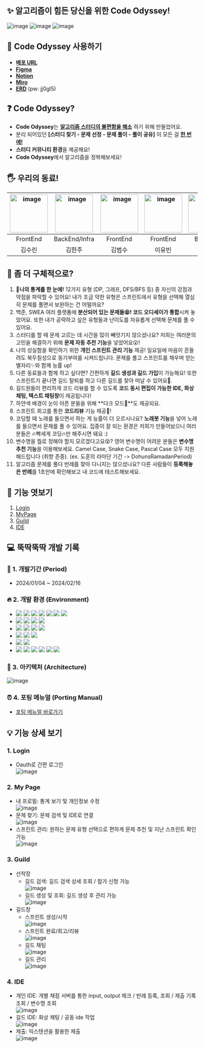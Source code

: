
## ✨ 알고리즘이 힘든 당신을 위한 Code Odyssey!

![image](https://www.notion.so/image/https%3A%2F%2Fprod-files-secure.s3.us-west-2.amazonaws.com%2Fe6fd84f3-cb0e-4f1a-bcec-6c3f1dca37c6%2F9798aa8f-502e-4418-8243-a66c2caf2213%2F%25EC%25BD%2594%25EB%2593%259C_%25EC%2598%25A4%25EB%2594%2594%25EC%2584%25B8%25EC%259D%25B4_%25EC%25A4%2591%25EA%25B0%2584%25EB%25B0%259C%25ED%2591%259C.png?table=block&id=029f431e-a962-4e58-8209-eb48f3a96d7e&spaceId=e6fd84f3-cb0e-4f1a-bcec-6c3f1dca37c6&width=2000&userId=c24c7b7b-c4c6-41c1-8fb1-5e91dc0baad4&cache=v2)
![image](https://www.notion.so/image/https%3A%2F%2Fprod-files-secure.s3.us-west-2.amazonaws.com%2Fe6fd84f3-cb0e-4f1a-bcec-6c3f1dca37c6%2F885a8a9a-6d61-48f6-8ce6-16acf9891fc7%2FUntitled.png?table=block&id=a2eec58c-43bb-4158-8c22-d6f79c4539f6&spaceId=e6fd84f3-cb0e-4f1a-bcec-6c3f1dca37c6&width=2000&userId=c24c7b7b-c4c6-41c1-8fb1-5e91dc0baad4&cache=v2)
![image](https://www.notion.so/image/https%3A%2F%2Fprod-files-secure.s3.us-west-2.amazonaws.com%2Fe6fd84f3-cb0e-4f1a-bcec-6c3f1dca37c6%2Fc071a070-3283-41e9-a21c-469e12adecef%2FUntitled.png?table=block&id=06c8cc6a-86ad-4dea-83a6-35577192d1f0&spaceId=e6fd84f3-cb0e-4f1a-bcec-6c3f1dca37c6&width=2000&userId=c24c7b7b-c4c6-41c1-8fb1-5e91dc0baad4&cache=v2)

## 🌙 Code Odyssey 사용하기

- [**배포 URL**](https://code-odyssey.site)
- [**Figma**](https://www.figma.com/file/gJTep9xJ6uxj917nVChNYN/Code-Odyssey?type=design&node-id=887-10799&mode=design&t=0hpjIXHhOmR3zUKm-0)
- [**Notion**](https://uhyeon19.notion.site/Code-Odyssey-176a90bb75564a2980c44128225a21f8?pvs=4)
- [**Miro**](https://miro.com/welcomeonboard/OVlkbWlxVm5jOFFVVmFPVmFzQTJHNXVxUmw0dmZaam5UYnp5MFl2SmJkTEpucTV4c084ZjFBNUpJanlsalEwTXwzNDU4NzY0NTYxNzcxNzYzMTE0fDI=?share_link_id=338933870121)
- [**ERD**](https://aquerytool.com/aquerymain/index/?rurl=bb21a37d-a7a5-4e28-bafb-0ede78d3e284&) (pw: jj0gl5)

## ❓ Code Odyssey?

- **Code Odyssey**는 **<u>알고리즘 스터디의 불편함을 해소</u>** 하기 위해 만들었어요.
- 분리 되어있던 **[스터디 찾기 - 문제 선정 - 문제 풀이 - 풀이 공유]** 이 모든 걸 **<u>한 번에!</u>**
- **스터디 커뮤니티 환경**을 제공해요!
- **Code Odyssey**에서 알고리즘을 정복해보세요!

## 🖐 우리의 동료!

| <img src="https://avatars.githubusercontent.com/u/51315222?v=4" alt="image" width="100" height="100" > | <img src="http://k.kakaocdn.net/dn/6EMaY/btsxkhXjUrB/2XukpihcDTP0c5fguAkxDk/img_640x640.jpg" alt="image" width="100" height="100" > | <img src="http://k.kakaocdn.net/dn/O3XLi/btsnYYMcohW/u5PmvWgvqwS1n8Gilw54MK/img_640x640.jpg" alt="image" width="100" height="100" > | <img src="https://i.namu.wiki/i/XM3exQ6WEvJ0pF0Nueo55_8uI6kwKkZ5B0CJevK8ZWw37vLg3S4TNi15nkpJ8g59Znuxi2D6JaJEnyL3_Jzx5rdXiWnxUsxiSiAwkMJU4SquSKdu80UyghT98MbwjJ23-eFyUg8lMkro6ZT93OJDCA.png" alt="image" width="100" height="100" > | <img src="http://k.kakaocdn.net/dn/PhpUO/btsEP9QEBUd/GdJBj4DRCpcloNpjyoStY0/img_640x640.jpg" alt="image" width="100" height="100" > | <img src="http://k.kakaocdn.net/dn/22TKx/btsC6qtUDLK/TlpSLKHBcmokIaEOOhah30/img_640x640.jpg" alt="image" width="100" height="100" > |
| :----------------------------------------------------------------------------------------------------: | :---------------------------------------------------------------------------------------------------------------------------------: | :---------------------------------------------------------------------------------------------------------------------------------: | :--------------------------------------------------------------------------------------------------------------------------------------------------------------------------------------------------------------------------------: | :---------------------------------------------------------------------------------------------------------------------------------: | :---------------------------------------------------------------------------------------------------------------------------------: |
|                                                FrontEnd                                                |                                                            BackEnd/Infra                                                            |                                                              FrontEnd                                                               |                                                                                                              FrontEnd                                                                                                              |                                                               BackEnd                                                               |                                                               BackEnd                                                               |
|                                                 김수린                                                 |                                                               김한주                                                                |                                                               김범수                                                                |                                                                                                               이유빈                                                                                                               |                                                               이도훈                                                                |                                                               이주현                                                                |

## 🧐 좀 더 구체적으로?

1. **📑나의 통계를 한 눈에!** 12가지 유형 (DP, 그래프, DFS/BFS 등) 중 자신의 강점과 약점을 파악할 수 있어요! 내가 조금 약한 유형은 스프린트에서 유형을 선택해 열심히 문제를 풀면서 보완하는 건 어떨까요? <br>
2. 백준, SWEA 여러 플랫폼에 **분산되어 있는 문제들😫! 코드 오디세이가 통합**시켜 놓았어요. 또한 내가 공략하고 싶은 유형들과 난이도를 자유롭게 선택해 문제를 풀 수 있어요. <br>
3. 스터디를 할 때 문제 고르는 데 시간을 많이 빼앗기지 않으셨나요? 저희는 여러분의 고민을 해결하기 위해 **문제 자동 추천 기능**을 넣었어요😮! <br>
4. 나의 성실함을 확인하기 위한 **개인 스프린트 관리 기능** 제공! 일요일에 마음이 흔들려도 북두칠성으로 동기부여를 시켜드립니다. 문제를 풀고 스프린트를 채우며 얻는 별자리✨와 함께 능률 up! <br>
5. 다른 동료들과 함께 하고 싶다면? 간편하게 **길드 생성과 길드 가입**이 가능해요! 또한 스프린트가 끝나면 길드 탈퇴를 하고 다른 길드를 찾아 떠날 수 있어요🏹. <br>
6. 길드원들이 편리하게 코드 리뷰를 할 수 있도록 **코드 동시 편집이 가능한 IDE, 화상채팅, 텍스트 채팅창**이 제공됩니다! <br>
7. 하얀색 배경이 눈이 아픈 분들을 위해 **다크 모드🌙**도 제공되요. <br>
8. 스프린트 회고를 통한 **코드리뷰** 기능 제공📘! <br>
9. 코딩할 때 노래를 들으면서 하는 게 능률이 더 오르시나요? **노래봇 기능**을 넣어 노래를 들으면서 문제를 풀 수 있어요. 집중이 잘 되는 환경은 저희가 만들어놨으니 여러분들은 🔥빡세게 코딩🔥만 해주시면 돼요 :) <br>
10. 변수명을 뭘로 정해야 할지 모르겠다고요😵? 영어 변수명이 어려운 분들은 **변수명 추천 기능**을 이용해보세요. Camel Case, Snake Case, Pascal Case 모두 지원해드립니다 (취향 존중). (ex. 도훈의 라마단 기간 -> DohunsRamadanPeriod) <br>
11. 알고리즘 문제를 풀다 반례를 찾아 다니지는 않으셨나요? 다른 사람들이 **등록해놓은 반례**를 1초만에 확인해보고 내 코드에 테스트해보세요.

## 👀 기능 엿보기

1.  [Login](#1-login)
2.  [MyPage](#2-my-page)
3.  [Guild](#3-guild)
4.  [IDE](#4-ide)

## 💻 뚝딱뚝딱 개발 기록

### 📅 1. 개발기간 (Period)

- 2024/01/04 ~ 2024/02/16

### 🔥 2. 개발 환경 (Environment)

- <img src="https://img.shields.io/badge/JDK17-007396?style=for-the-badge&logo=java&logoColor=white"> <img src="https://img.shields.io/badge/java-007396?style=for-the-badge&logo=java&logoColor=white"> <img src="https://img.shields.io/badge/SpringBoot-green?style=for-the-badge&logo=Spring Boot&logoColor=white"> <img src="https://img.shields.io/badge/Security-green?style=for-the-badge&logo=Spring Security&logoColor=white"> <img src="https://img.shields.io/badge/JPA-green?style=for-the-badge&logo=Spring&logoColor=white"> <img src="https://img.shields.io/badge/queryDSL-gray?style=for-the-badge&logo=&logoColor=white"> <img src="https://img.shields.io/badge/DJango-092E20?style=for-the-badge&logo=DJango&logoColor=white">
- <img src="https://img.shields.io/badge/Redis-DC382D?style=for-the-badge&logo=Redis&logoColor=white"> <img src="https://img.shields.io/badge/mariaDB-003545?style=for-the-badge&logo=mariaDB&logoColor=white"> <img src="https://img.shields.io/badge/mongoDB-47A248?style=for-the-badge&logo=MongoDB&logoColor=white"> <img src="https://img.shields.io/badge/SQLite-003B57?style=for-the-badge&logo=SQLite&logoColor=white">
- <img src="https://img.shields.io/badge/TypeScript-3178C6?style=for-the-badge&logo=TypeScript&logoColor=white"> <img src="https://img.shields.io/badge/react-61DAFB?style=for-the-badge&logo=React&logoColor=white"> <img src="https://img.shields.io/badge/recoil-3578E5?style=for-the-badge&logo=Recoil&logoColor=white"> <img src="https://img.shields.io/badge/npm-CB3837?style=for-the-badge&logo=npm&logoColor=white">
- <img src="https://img.shields.io/badge/EC2-FF9900?style=for-the-badge&logo=Amazon EC2&logoColor=white"> <img src="https://img.shields.io/badge/Jenkins-D24939?style=for-the-badge&logo=Jenkins&logoColor=white"> <img src="https://img.shields.io/badge/Docker-2496ED?style=for-the-badge&logo=Docker&logoColor=white">
- <img src="https://img.shields.io/badge/VSCode-007ACC?style=for-the-badge&logo=Visual Studio Code&logoColor=white"> <img src="https://img.shields.io/badge/IntelliJ IDEA-000000?style=for-the-badge&logo=IntelliJ IDEA&logoColor=white">
- <img src="https://img.shields.io/badge/GitLab-FC6D26?style=for-the-badge&logo=GitLab&logoColor=white"> <img src="https://img.shields.io/badge/Jira-0052CC?style=for-the-badge&logo=Jira Software&logoColor=white"> <img src="https://img.shields.io/badge/Notion-000000?style=for-the-badge&logo=Notion&logoColor=white"> <img src="https://img.shields.io/badge/Miro-050038?style=for-the-badge&logo=Miro&logoColor=white"> <img src="https://img.shields.io/badge/ERD Cloud-gray?style=for-the-badge&logo=&logoColor=white"> <img src="https://img.shields.io/badge/figma-F24E1E?style=for-the-badge&logo=Figma&logoColor=white">


### 🎯 3. 아키텍처 (Architecture)

![image](https://www.notion.so/image/https%3A%2F%2Fprod-files-secure.s3.us-west-2.amazonaws.com%2Fe6fd84f3-cb0e-4f1a-bcec-6c3f1dca37c6%2Fefac84a6-d4b5-48d1-ac64-bc09a98abc3b%2FUntitled.png?table=block&id=303710c9-6243-4eae-b5da-1b3917d2248c&spaceId=e6fd84f3-cb0e-4f1a-bcec-6c3f1dca37c6&width=2000&userId=c24c7b7b-c4c6-41c1-8fb1-5e91dc0baad4&cache=v2)

### ⏰ 4. 포팅 메뉴얼 (Porting Manual)

- [포팅 메뉴얼 바로가기](url)

## 💡 기능 상세 보기

### 1. Login

- Oauth로 간편 로그인 <br>
  ![image](https://file.notion.so/f/f/e6fd84f3-cb0e-4f1a-bcec-6c3f1dca37c6/2cdb23c1-04ff-4659-bff6-147cf281a5d5/%EB%A1%9C%EA%B7%B8%EC%9D%B8.gif?id=ef3c3888-821a-4769-b765-763adbc12a8d&table=block&spaceId=e6fd84f3-cb0e-4f1a-bcec-6c3f1dca37c6&expirationTimestamp=1708099200000&signature=8KMZJSnXcDfO8FdMW_u9_hhBYHiY72obHXjVMKmDBIU)

### 2. My Page

- 내 프로필: 통계 보기 및 개인정보 수정 <br>
  ![image](https://file.notion.so/f/f/e6fd84f3-cb0e-4f1a-bcec-6c3f1dca37c6/ac506224-f129-4b49-bc7f-014efc004c9c/%EA%B0%9C%EC%9D%B8%ED%8E%98%EC%9D%B4%EC%A7%80-%EB%82%B4%ED%94%84%EB%A1%9C%ED%95%84.gif?id=6fb19d93-5bca-4af4-a7e9-a512530961ea&table=block&spaceId=e6fd84f3-cb0e-4f1a-bcec-6c3f1dca37c6&expirationTimestamp=1708099200000&signature=KqUO-ZTeJIT8v0jX30s7XuRIheu0QoL1GtvhfA04SGM)
- 문제 찾기: 문제 검색 및 IDE로 연결 <br>
  ![image](https://file.notion.so/f/f/e6fd84f3-cb0e-4f1a-bcec-6c3f1dca37c6/f6b7fb4f-a8fd-4f08-8ef3-dbd4ca27fc56/%EA%B0%9C%EC%9D%B8%ED%8E%98%EC%9D%B4%EC%A7%80-%EB%AC%B8%EC%A0%9C%EA%B2%80%EC%83%89.gif?id=d87b5a66-66ea-4c18-8b4c-3fbc2773fad0&table=block&spaceId=e6fd84f3-cb0e-4f1a-bcec-6c3f1dca37c6&expirationTimestamp=1708099200000&signature=zlSij-WlEU5pB733ak8N4YM12VEdAkg1JjD4WsNq7eA)
- 스프린트 관리: 원하는 문제 유형 선택으로 편하게 문제 추천 및 지난 스프린트 확인 가능 <br>
  ![image](https://file.notion.so/f/f/e6fd84f3-cb0e-4f1a-bcec-6c3f1dca37c6/6a80f66c-d7ea-433e-a8e2-5a3f56a6a34a/%EA%B0%9C%EC%9D%B8%ED%8E%98%EC%9D%B4%EC%A7%80-%EC%8A%A4%ED%94%84%EB%A6%B0%ED%8A%B8.gif?id=a4a3f184-186d-4838-92c0-bd420c4b81dc&table=block&spaceId=e6fd84f3-cb0e-4f1a-bcec-6c3f1dca37c6&expirationTimestamp=1708099200000&signature=-_v-xBVWaNj1q8g7lduCqcZNV5dbDF02SQHjxJ95HRg)

### 3. Guild

- 선착장 <br>
  - 길드 검색: 길드 검색 상세 조회 / 참가 신청 가능 <br>
    ![image](https://file.notion.so/f/f/e6fd84f3-cb0e-4f1a-bcec-6c3f1dca37c6/d73befce-518c-400e-9440-0d2ba29ee967/%EC%84%A0%EC%B0%A9%EC%9E%A5-%EA%B8%B8%EB%93%9C%EA%B2%80%EC%83%89_%EA%B0%80%EC%9E%85%EC%8B%A0%EC%B2%AD.gif?id=a7310b18-188c-47d7-91a4-9ca6532c0839&table=block&spaceId=e6fd84f3-cb0e-4f1a-bcec-6c3f1dca37c6&expirationTimestamp=1708099200000&signature=zb_uJ45-UiHhZpe3WsCnpoIHVUpJpD5OzZzSAOECmyM)
  - 길드 생성 및 조회: 길드 생성 후 관리 가능 <br>
    ![image](https://file.notion.so/f/f/e6fd84f3-cb0e-4f1a-bcec-6c3f1dca37c6/d28924a8-01e7-4656-8932-768d317dc740/%EC%84%A0%EC%B0%A9%EC%9E%A5_-_%EA%B8%B8%EB%93%9C_%EC%83%9D%EC%84%B1__%EA%B8%B8%EB%93%9C%EC%B0%BD_-_%EA%B8%B8%EB%93%9C_%EC%A1%B0%ED%9A%8C.gif?id=d8d33190-0ef9-4bdf-a7d3-894b6443547e&table=block&spaceId=e6fd84f3-cb0e-4f1a-bcec-6c3f1dca37c6&expirationTimestamp=1708099200000&signature=03G9-XudXMIRjhMbG5tLGxL9DUNMMJ1A6VfBGUz0iK8)
- 길드창 <br>
  - 스프린트 생성/시작 <br>
    ![image](https://file.notion.so/f/f/e6fd84f3-cb0e-4f1a-bcec-6c3f1dca37c6/70c5d7d2-270d-4b48-b99b-3d1334f47086/%EA%B8%B8%EB%93%9C%EC%B0%BD-%EC%8A%A4%ED%94%84%EB%A6%B0%ED%8A%B8%EC%8B%9C%EC%9E%91.gif?id=b287c883-a0ec-4bef-9069-aaf8ca6b5a04&table=block&spaceId=e6fd84f3-cb0e-4f1a-bcec-6c3f1dca37c6&expirationTimestamp=1708099200000&signature=j_kvduBqwKVQggxodzlHzpFkjfN4BUu3zOvKZSky-nU)
  - 스프린트 완료/회고/리뷰 <br>
    ![image](https://file.notion.so/f/f/e6fd84f3-cb0e-4f1a-bcec-6c3f1dca37c6/f1785748-6a1e-448a-8d42-1b483bf95a8d/%EA%B8%B8%EB%93%9C%EC%B0%BD-%EC%8A%A4%ED%94%84%EB%A6%B0%ED%8A%B8%EC%99%84%EB%A3%8C__%EB%A6%AC%EB%B7%B0.gif?id=dff44a9e-3b84-4e8e-95f4-8c79cbce5896&table=block&spaceId=e6fd84f3-cb0e-4f1a-bcec-6c3f1dca37c6&expirationTimestamp=1708099200000&signature=ZGkXOilTbXZTwQZIeIrPNJDOOmou6pFeArFbi0Ua7K0)
  - 길드 채팅 <br>
    ![image](https://file.notion.so/f/f/e6fd84f3-cb0e-4f1a-bcec-6c3f1dca37c6/0bf36c86-211e-415a-8ce2-76160f08e1a6/%EA%B8%B8%EB%93%9C%EC%B0%BD-%EC%B1%84%ED%8C%85.gif?id=73fed8d1-3c89-42d3-85cb-8637ee7d37fe&table=block&spaceId=e6fd84f3-cb0e-4f1a-bcec-6c3f1dca37c6&expirationTimestamp=1708099200000&signature=_J6ERxU98OzWDDth1WmhmpiQ_RX-NhnAh_EP0RxplVQ)
  - 길드 관리 <br>
    ![image](https://file.notion.so/f/f/e6fd84f3-cb0e-4f1a-bcec-6c3f1dca37c6/a5e65daf-d115-4b9c-a2bd-fe31916cdadd/%EA%B8%B8%EB%93%9C%EC%B0%BD-%EA%B8%B8%EB%93%9C%EA%B4%80%EB%A6%AC.gif?id=91d0be22-9894-47c7-9efb-3f1c0f9d3786&table=block&spaceId=e6fd84f3-cb0e-4f1a-bcec-6c3f1dca37c6&expirationTimestamp=1708099200000&signature=SrWE3jz8VBTFGPN2H5cbrq1G_m2EvmLRat5RT-MvdmY)

### 4. IDE

- 개인 IDE: 개별 채점 서버를 통한 input, output 체크 / 반례 등록, 조회 / 제출 기록 조회 / 변수명 조회 <br>
  ![image](https://file.notion.so/f/f/e6fd84f3-cb0e-4f1a-bcec-6c3f1dca37c6/3546e1f3-2a91-4154-80f9-c5b74d84bcd6/%EA%B0%9C%EC%9D%B8IDE.gif?id=0ba571b0-8a13-4891-8489-04e491d807cc&table=block&spaceId=e6fd84f3-cb0e-4f1a-bcec-6c3f1dca37c6&expirationTimestamp=1708099200000&signature=OaIu1eNLjKUjxESNMUms5IqyMuf1lwPLV19aG4pSklc)
- 길드 IDE: 화상 채팅 / 공동 ide 작업 <br>
  ![image](https://file.notion.so/f/f/e6fd84f3-cb0e-4f1a-bcec-6c3f1dca37c6/3ee35e12-4e66-4f42-a366-d73e2f10acdd/%EA%B8%B8%EB%93%9CIDE.gif?id=4c8a9188-062b-41c7-8f4d-a3dcc4f0e2d6&table=block&spaceId=e6fd84f3-cb0e-4f1a-bcec-6c3f1dca37c6&expirationTimestamp=1708099200000&signature=iQz47Po5fSEg-i3M2pFrnmLkqNEkia9LRT2Wkh-V87U)
- 제출: 익스텐션을 활용한 제출 <br>
  ![image](https://file.notion.so/f/f/e6fd84f3-cb0e-4f1a-bcec-6c3f1dca37c6/82cb3ffa-914e-4e1c-aaaf-e29d0c5b1407/%EC%A0%9C%EC%B6%9C.gif?id=90631ad9-30a0-4407-8f3f-9c64d5aa56c5&table=block&spaceId=e6fd84f3-cb0e-4f1a-bcec-6c3f1dca37c6&expirationTimestamp=1708106400000&signature=qrE23f2V6uGN1Xg-8A2a4t2_DMIxXJsDyqCP1PoQ4mU)
